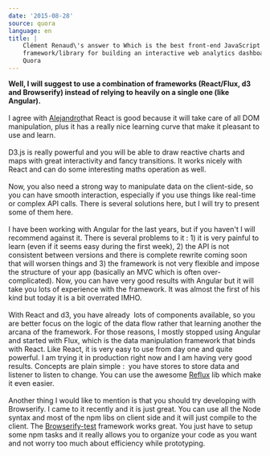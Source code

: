 ```yaml
---
date: '2015-08-28'
source: quora
language: en
title: |
    Clément Renaud\'s answer to Which is the best front-end JavaScript
    framework/library for building an interactive web analytics dashboard? -
    Quora
---
```


**Well, I will suggest to use a combination of frameworks (React/Flux,
d3 and Browserify) instead of relying to heavily on a single one (like
Angular).**\
\
I agree with
[Alejandro](http://quora.com/profile/Alejandro-Mart%C3%ADnez-12)that
React is good because it will take care of all DOM manipulation, plus it
has a really nice learning curve that make it pleasant to use and
learn.\
\
D3.js is really powerful and you will be able to draw reactive charts
and maps with great interactivity and fancy transitions. It works nicely
with React and can do some interesting maths operation as well.\
\
Now, you also need a strong way to manipulate data on the client-side,
so you can have smooth interaction, especially if you use things like
real-time or complex API calls. There is several solutions here, but I
will try to present some of them here.\
\
I have been working with Angular for the last years, but if you haven\'t
I will recommend against it. There is several problems to it : 1) it is
very painful to learn (even if it seems easy during the first week), 2)
the API is not consistent between versions and there is complete rewrite
coming soon that will worsen things and 3) the framework is not very
flexible and impose the structure of your app (basically an MVC which is
often over-complicated). Now, you can have very good results with
Angular but it will take you lots of experience with the framework. It
was almost the first of his kind but today it is a bit overrated IMHO.\
\
With React and d3, you have already  lots of components available, so
you are better focus on the logic of the data flow rather that learning
another the arcana of the framework. For those reasons, I mostly stopped
using Angular and started with Flux, which is the data manipulation
framework that binds with React. Like React, it is very easy to use from
day one and quite powerful. I am trying it in production right now and I
am having very good results. Concepts are plain simple :  you have
stores to store data and listener to listen to change. You can use the
awesome [Reflux](https://github.com/reflux/refluxjs) lib which make it
even easier.\
\
Another thing I would like to mention is that you should try developing
with Browserify. I came to it recently and it is just great. You can use
all the Node syntax and most of the npm libs on client side and it will
just compile to the client. The
[Browserify-test](https://github.com/alekseykulikov/browserify-test)
framework works great. You just have to setup some npm tasks and it
really allows you to organize your code as you want and not worry too
much about efficiency while prototyping.
